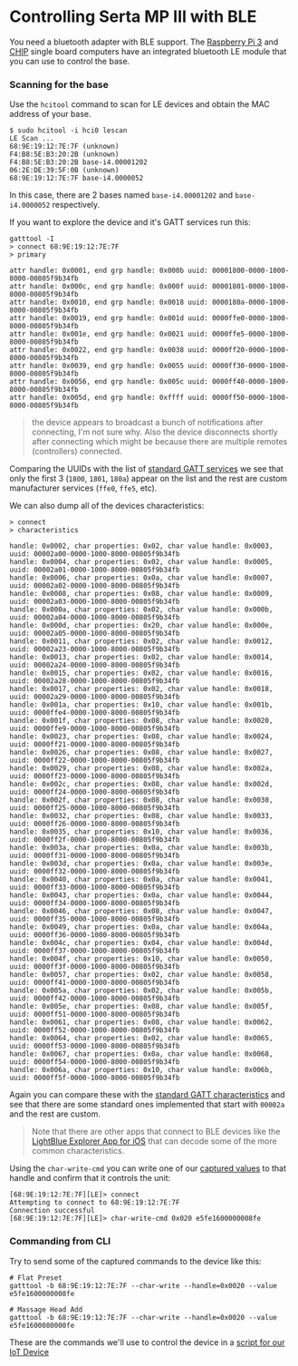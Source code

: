 # Controlling Serta MP III with BLE

You need a bluetooth adapter with BLE support. The [Raspberry Pi 3](https://www.raspberrypi.org/products/raspberry-pi-3-model-b/) and [CHIP](https://getchip.com/pages/chip) single board computers have an integrated bluetooth LE module that you can use to control the base.

### Scanning for the base

Use the `hcitool` command to scan for LE devices and obtain the MAC address of your base.

```
$ sudo hcitool -i hci0 lescan
LE Scan ...
68:9E:19:12:7E:7F (unknown)
F4:B8:5E:B3:20:2B (unknown)
F4:B8:5E:B3:20:2B base-i4.00001202
06:2E:DE:39:5F:0B (unknown)
68:9E:19:12:7E:7F base-i4.0000052
```

In this case, there are 2 bases named `base-i4.00001202` and `base-i4.0000052` respectively.

If you want to explore the device and it's GATT services run this:

```
gatttool -I
> connect 68:9E:19:12:7E:7F
> primary

attr handle: 0x0001, end grp handle: 0x000b uuid: 00001800-0000-1000-8000-00805f9b34fb
attr handle: 0x000c, end grp handle: 0x000f uuid: 00001801-0000-1000-8000-00805f9b34fb
attr handle: 0x0010, end grp handle: 0x0018 uuid: 0000180a-0000-1000-8000-00805f9b34fb
attr handle: 0x0019, end grp handle: 0x001d uuid: 0000ffe0-0000-1000-8000-00805f9b34fb
attr handle: 0x001e, end grp handle: 0x0021 uuid: 0000ffe5-0000-1000-8000-00805f9b34fb
attr handle: 0x0022, end grp handle: 0x0038 uuid: 0000ff20-0000-1000-8000-00805f9b34fb
attr handle: 0x0039, end grp handle: 0x0055 uuid: 0000ff30-0000-1000-8000-00805f9b34fb
attr handle: 0x0056, end grp handle: 0x005c uuid: 0000ff40-0000-1000-8000-00805f9b34fb
attr handle: 0x005d, end grp handle: 0xffff uuid: 0000ff50-0000-1000-8000-00805f9b34fb
```

> the device appears to broadcast a bunch of notifications after connecting, I'm not sure why. Also the device disconnects shortly after connecting which might be because there are multiple remotes (controllers) connected.

Comparing the UUIDs with the list of [standard GATT services](https://www.bluetooth.com/specifications/gatt/services) we see that only the first 3 (`1800`, `1801`, `180a`) appear on the list and the rest are custom manufacturer services (`ffe0`, `ffe5`, etc).

We can also dump all of the devices characteristics:

```
> connect
> characteristics

handle: 0x0002, char properties: 0x02, char value handle: 0x0003, uuid: 00002a00-0000-1000-8000-00805f9b34fb
handle: 0x0004, char properties: 0x02, char value handle: 0x0005, uuid: 00002a01-0000-1000-8000-00805f9b34fb
handle: 0x0006, char properties: 0x0a, char value handle: 0x0007, uuid: 00002a02-0000-1000-8000-00805f9b34fb
handle: 0x0008, char properties: 0x08, char value handle: 0x0009, uuid: 00002a03-0000-1000-8000-00805f9b34fb
handle: 0x000a, char properties: 0x02, char value handle: 0x000b, uuid: 00002a04-0000-1000-8000-00805f9b34fb
handle: 0x000d, char properties: 0x20, char value handle: 0x000e, uuid: 00002a05-0000-1000-8000-00805f9b34fb
handle: 0x0011, char properties: 0x02, char value handle: 0x0012, uuid: 00002a23-0000-1000-8000-00805f9b34fb
handle: 0x0013, char properties: 0x02, char value handle: 0x0014, uuid: 00002a24-0000-1000-8000-00805f9b34fb
handle: 0x0015, char properties: 0x02, char value handle: 0x0016, uuid: 00002a28-0000-1000-8000-00805f9b34fb
handle: 0x0017, char properties: 0x02, char value handle: 0x0018, uuid: 00002a29-0000-1000-8000-00805f9b34fb
handle: 0x001a, char properties: 0x10, char value handle: 0x001b, uuid: 0000ffe4-0000-1000-8000-00805f9b34fb
handle: 0x001f, char properties: 0x08, char value handle: 0x0020, uuid: 0000ffe9-0000-1000-8000-00805f9b34fb
handle: 0x0023, char properties: 0x08, char value handle: 0x0024, uuid: 0000ff21-0000-1000-8000-00805f9b34fb
handle: 0x0026, char properties: 0x08, char value handle: 0x0027, uuid: 0000ff22-0000-1000-8000-00805f9b34fb
handle: 0x0029, char properties: 0x08, char value handle: 0x002a, uuid: 0000ff23-0000-1000-8000-00805f9b34fb
handle: 0x002c, char properties: 0x08, char value handle: 0x002d, uuid: 0000ff24-0000-1000-8000-00805f9b34fb
handle: 0x002f, char properties: 0x08, char value handle: 0x0030, uuid: 0000ff25-0000-1000-8000-00805f9b34fb
handle: 0x0032, char properties: 0x08, char value handle: 0x0033, uuid: 0000ff26-0000-1000-8000-00805f9b34fb
handle: 0x0035, char properties: 0x10, char value handle: 0x0036, uuid: 0000ff2f-0000-1000-8000-00805f9b34fb
handle: 0x003a, char properties: 0x0a, char value handle: 0x003b, uuid: 0000ff31-0000-1000-8000-00805f9b34fb
handle: 0x003d, char properties: 0x0a, char value handle: 0x003e, uuid: 0000ff32-0000-1000-8000-00805f9b34fb
handle: 0x0040, char properties: 0x0a, char value handle: 0x0041, uuid: 0000ff33-0000-1000-8000-00805f9b34fb
handle: 0x0043, char properties: 0x0a, char value handle: 0x0044, uuid: 0000ff34-0000-1000-8000-00805f9b34fb
handle: 0x0046, char properties: 0x08, char value handle: 0x0047, uuid: 0000ff35-0000-1000-8000-00805f9b34fb
handle: 0x0049, char properties: 0x0a, char value handle: 0x004a, uuid: 0000ff36-0000-1000-8000-00805f9b34fb
handle: 0x004c, char properties: 0x04, char value handle: 0x004d, uuid: 0000ff37-0000-1000-8000-00805f9b34fb
handle: 0x004f, char properties: 0x10, char value handle: 0x0050, uuid: 0000ff3f-0000-1000-8000-00805f9b34fb
handle: 0x0057, char properties: 0x02, char value handle: 0x0058, uuid: 0000ff41-0000-1000-8000-00805f9b34fb
handle: 0x005a, char properties: 0x02, char value handle: 0x005b, uuid: 0000ff42-0000-1000-8000-00805f9b34fb
handle: 0x005e, char properties: 0x08, char value handle: 0x005f, uuid: 0000ff51-0000-1000-8000-00805f9b34fb
handle: 0x0061, char properties: 0x08, char value handle: 0x0062, uuid: 0000ff52-0000-1000-8000-00805f9b34fb
handle: 0x0064, char properties: 0x02, char value handle: 0x0065, uuid: 0000ff53-0000-1000-8000-00805f9b34fb
handle: 0x0067, char properties: 0x0a, char value handle: 0x0068, uuid: 0000ff54-0000-1000-8000-00805f9b34fb
handle: 0x006a, char properties: 0x10, char value handle: 0x006b, uuid: 0000ff5f-0000-1000-8000-00805f9b34fb
```

Again you can compare these with the [standard GATT characteristics](https://www.bluetooth.com/specifications/gatt/characteristics) and see that there are some standard ones implemented that start with `00002a` and the rest are custom.

> Note that there are other apps that connect to BLE devices like the [LightBlue Explorer App for iOS](https://itunes.apple.com/us/app/lightblue-explorer-bluetooth/id557428110) that can decode some of the more common characteristics.

Using the `char-write-cmd` you can write one of our [captured values](./01_BLE_SNIFFING.md) to that handle and confirm that it controls the unit:

```
[68:9E:19:12:7E:7F][LE]> connect
Attempting to connect to 68:9E:19:12:7E:7F
Connection successful
[68:9E:19:12:7E:7F][LE]> char-write-cmd 0x020 e5fe1600000008fe
```

### Commanding from CLI

Try to send some of the captured commands to the device like this:

```
# Flat Preset
gatttool -b 68:9E:19:12:7E:7F --char-write --handle=0x0020 --value e5fe1600000008fe
```

```
# Massage Head Add
gatttool -b 68:9E:19:12:7E:7F --char-write --handle=0x0020 --value e5fe1600080000fe
```

These are the commands we'll use to control the device in a [script for our IoT Device](./03_IOT_DEVICE.md)

